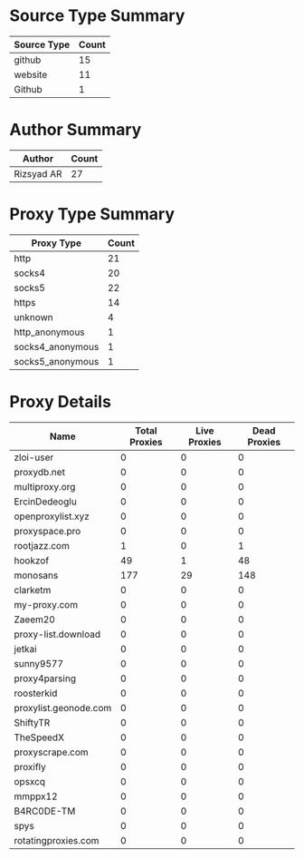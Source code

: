 # Source Type Summary

| Source Type | Count |
|-------------|-------|
| github | 15 |
| website | 11 |
| Github | 1 |


# Author Summary

| Author | Count |
|--------|-------|
| Rizsyad AR | 27 |


# Proxy Type Summary

| Proxy Type | Count |
|------------|-------|
| http | 21 |
| socks4 | 20 |
| socks5 | 22 |
| https | 14 |
| unknown | 4 |
| http_anonymous | 1 |
| socks4_anonymous | 1 |
| socks5_anonymous | 1 |


# Proxy Details

| Name | Total Proxies | Live Proxies | Dead Proxies |
|------|---------------|--------------|---------------|
| zloi-user | 0 | 0 | 0 |
| proxydb.net | 0 | 0 | 0 |
| multiproxy.org | 0 | 0 | 0 |
| ErcinDedeoglu | 0 | 0 | 0 |
| openproxylist.xyz | 0 | 0 | 0 |
| proxyspace.pro | 0 | 0 | 0 |
| rootjazz.com | 1 | 0 | 1 |
| hookzof | 49 | 1 | 48 |
| monosans | 177 | 29 | 148 |
| clarketm | 0 | 0 | 0 |
| my-proxy.com | 0 | 0 | 0 |
| Zaeem20 | 0 | 0 | 0 |
| proxy-list.download | 0 | 0 | 0 |
| jetkai | 0 | 0 | 0 |
| sunny9577 | 0 | 0 | 0 |
| proxy4parsing | 0 | 0 | 0 |
| roosterkid | 0 | 0 | 0 |
| proxylist.geonode.com | 0 | 0 | 0 |
| ShiftyTR | 0 | 0 | 0 |
| TheSpeedX | 0 | 0 | 0 |
| proxyscrape.com | 0 | 0 | 0 |
| proxifly | 0 | 0 | 0 |
| opsxcq | 0 | 0 | 0 |
| mmppx12 | 0 | 0 | 0 |
| B4RC0DE-TM | 0 | 0 | 0 |
| spys | 0 | 0 | 0 |
| rotatingproxies.com | 0 | 0 | 0 |
